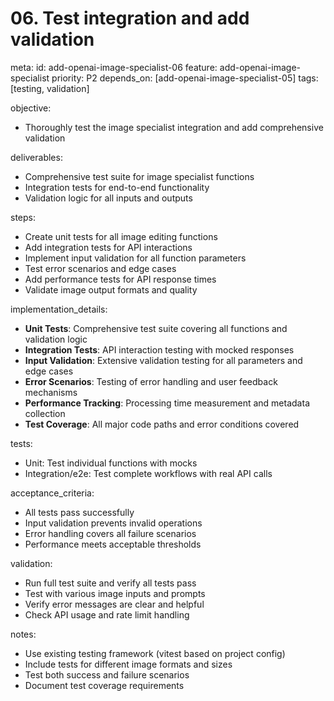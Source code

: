 # 06. Test integration and add validation

meta:
id: add-openai-image-specialist-06
feature: add-openai-image-specialist
priority: P2
depends_on: [add-openai-image-specialist-05]
tags: [testing, validation]

objective:

- Thoroughly test the image specialist integration and add comprehensive validation

deliverables:

- Comprehensive test suite for image specialist functions
- Integration tests for end-to-end functionality
- Validation logic for all inputs and outputs

steps:

- Create unit tests for all image editing functions
- Add integration tests for API interactions
- Implement input validation for all function parameters
- Test error scenarios and edge cases
- Add performance tests for API response times
- Validate image output formats and quality

implementation_details:

- **Unit Tests**: Comprehensive test suite covering all functions and validation logic
- **Integration Tests**: API interaction testing with mocked responses
- **Input Validation**: Extensive validation testing for all parameters and edge cases
- **Error Scenarios**: Testing of error handling and user feedback mechanisms
- **Performance Tracking**: Processing time measurement and metadata collection
- **Test Coverage**: All major code paths and error conditions covered

tests:

- Unit: Test individual functions with mocks
- Integration/e2e: Test complete workflows with real API calls

acceptance_criteria:

- All tests pass successfully
- Input validation prevents invalid operations
- Error handling covers all failure scenarios
- Performance meets acceptable thresholds

validation:

- Run full test suite and verify all tests pass
- Test with various image inputs and prompts
- Verify error messages are clear and helpful
- Check API usage and rate limit handling

notes:

- Use existing testing framework (vitest based on project config)
- Include tests for different image formats and sizes
- Test both success and failure scenarios
- Document test coverage requirements

